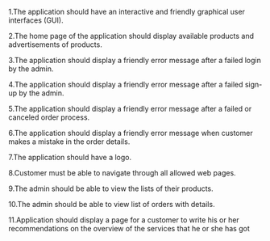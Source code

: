 
1.The application should have an interactive and friendly graphical user interfaces (GUI).

2.The home page of the application should display available products and advertisements of products.

3.The application should display a friendly error message after a failed login by the admin. 

4.The application should display a friendly error message after a failed sign-up by the admin. 

5.The application should display a friendly error message after a failed or canceled order process.

6.The application should display a friendly error message when customer makes a mistake in the order details.

7.The application should have a logo.

8.Customer must be able to navigate through all allowed web pages.

9.The admin should be able to view the lists of their products. 

10.The admin should be able to view list of orders with details. 

11.Application should display a page for a customer to write his or her recommendations on the overview of the services that he or she  has got